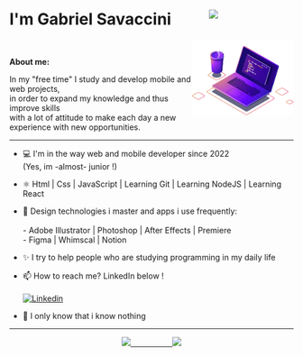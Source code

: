 <div>

<img src=https://user-images.githubusercontent.com/98740091/224134245-9abd2bfa-8e55-4de2-9fbe-9c224201b7c4.gif width="150" align="right"><span><span><span>
<h1>I'm Gabriel Savaccini</h1>

<div>

<img src="https://github.com/MatheusFC2/MatheusFC2/blob/master/computer-illustration.png" width="180px" align="right" alt="Computador"><br>

**About me:**

In my "free time" I study and develop mobile and web projects,<br> in order to expand my knowledge and thus improve skills <br> with a lot of attitude to make each day a new experience with new opportunities.

* * *

- 💻 I'm  in the way web and mobile developer since 2022 <br> (Yes, im -almost- junior !)

- ⚛️ Html | Css | JavaScript | Learning Git | Learning NodeJS | Learning React
- 🎯 Design technologies i master and apps i use frequently: <br><br> - Adobe Illustrator | Photoshop | After Effects | Premiere <br> - Figma | Whimscal | Notion
- ✨ I try to help people who are studying programming in my daily life
- 📫 How to reach me? LinkedIn below ! <br><br>
[![Linkedin](https://img.shields.io/badge/linkedin-%230077B5.svg?style=for-the-badge&logo=linkedin&logoColor=white)](https://www.linkedin.com/in/gabrielsavaccini/)


- 🚀 I only know that i know nothing

* * *

<div align="center"> 
  <a href="https://github.com/bielsavi">
  <img height="150em" src="https://github-readme-stats.vercel.app/api?username=bielsavi&show_icons=true&theme=dark&include_all_commits=true&count_private=true"/>
  &ensp;&thinsp;&ensp;&thinsp;&ensp;&thinsp;&ensp;&thinsp;&ensp;&thinsp;&ensp;&thinsp;&ensp;&thinsp;
  <img height="150em" src="https://github-readme-stats.vercel.app/api/top-langs/?username=bielsavi&layout=compact&langs_count=7&theme=dark"/>
</div>
 
  
  
  




